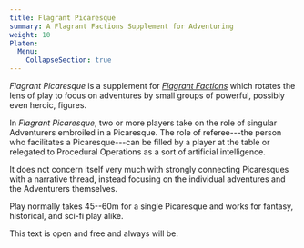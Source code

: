```yaml
---
title: Flagrant Picaresque
summary: A Flagrant Factions Supplement for Adventuring
weight: 10
Platen:
  Menu:
    CollapseSection: true
---
```


_Flagrant Picaresque_ is a supplement for [_Flagrant Factions_](/games/factions) which rotates the
lens of play to focus on adventures by small groups of powerful, possibly even heroic, figures.

In _Flagrant Picaresque_, two or more players take on the role of singular Adventurers embroiled in
a Picaresque. The role of referee---the person who facilitates a Picaresque---can be filled by a
player at the table or relegated to Procedural Operations as a sort of artificial intelligence.

It does not concern itself very much with strongly connecting Picaresques with a narrative thread,
instead focusing on the individual adventures and the Adventurers themselves.

Play normally takes 45--60m for a single Picaresque and works for fantasy, historical, and sci-fi
play alike.

This text is open and free and always will be.
